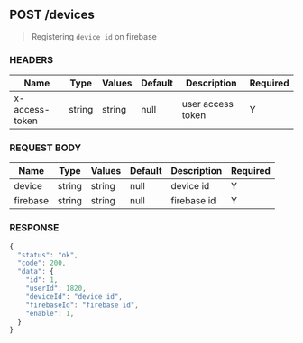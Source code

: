 ## **POST** /devices

> Registering `device id` on firebase

### **HEADERS**

| Name           | Type   | Values  | Default | Description       | Required |
| -------------- | ------ | ------- | ------- | ----------------- | -------- |
| x-access-token | string | string  |  null   | user access token |     Y    |

### **REQUEST BODY**

| Name     | Type    | Values | Default | Description | Required |
| -------- | ------- | ------ | ------- | ----------- | -------- |
| device   | string  | string |  null   | device id   |     Y    |
| firebase | string  | string |  null   | firebase id |     Y    |

### **RESPONSE**

``` js
{
  "status": "ok",
  "code": 200,
  "data": {
    "id": 1,
    "userId": 1820,
    "deviceId": "device id",
    "firebaseId": "firebase id",
    "enable": 1,
  }
}
```